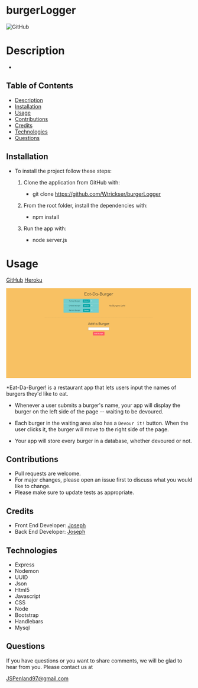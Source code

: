 # burgerLogger

  ![GitHub](https://img.shields.io/badge/license-MIT-purple?style=plastic)

# Description

  *


## Table of Contents
  * [Description](#Description)
  * [Installation](#Installation)
  * [Usage](#Usage)
  * [Contributions](#contributions)
  * [Credits](#Credits)
  * [Technologies](#Technologies)
  * [Questions](#Questions)
  
  
## **Installation**
  
  * To install the project follow these steps:

     1. Clone the application from GitHub with:
   
        * git clone https://github.com/Wtrickser/burgerLogger
    
     2. From the root folder, install the dependencies with:
    
        * npm install
        
     3. Run the app with:
    
        * node server.js
  
  
# Usage

  [GitHub](https://github.com/Wtrickser/burgerLogger) [Heroku](https://burgerloggerdb.herokuapp.com/)

<img src = Pic1.png width=500>

  *Eat-Da-Burger! is a restaurant app that lets users input the names of burgers they'd like to eat.

  * Whenever a user submits a burger's name, your app will display the burger on the left side of the page -- waiting to be devoured.

  * Each burger in the waiting area also has a `Devour it!` button. When the user clicks it, the burger will move to the right side of the page.

  * Your app will store every burger in a database, whether devoured or not.


## **Contributions**
  
  * Pull requests are welcome.
  * For major changes, please open an issue first to discuss what you would like to change.
  * Please make sure to update tests as appropriate.


## **Credits**
  
  * Front End Developer: [Joseph](https://github.com/Wtrickser)
  * Back End Developer: [Joseph](https://github.com/Wtrickser)


## **Technologies**
  
  * Express
  * Nodemon
  * UUID
  * Json
  * Html5
  * Javascript
  * CSS
  * Node
  * Bootstrap
  * Handlebars
  * Mysql
  
  
## **Questions**
  
  If you have questions or you want to share comments, we will be glad to hear from you. Please contact us at
  
  JSPenland97@gmail.com

